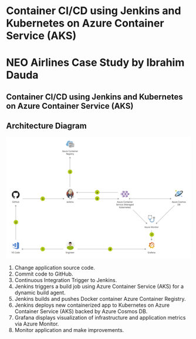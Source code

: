 # Container CI/CD using Jenkins and Kubernetes on Azure Container Service (AKS)
# NEO Airlines Case Study by Ibrahim Dauda
## Container CI/CD using Jenkins and Kubernetes on Azure Container Service (AKS)

## Architecture Diagram

![](images/architecture.png)

1. Change application source code.
2. Commit code to GitHub.
3. Continuous Integration Trigger to Jenkins.
4. Jenkins triggers a build job using Azure Container Service (AKS) for a dynamic build agent.
5. Jenkins builds and pushes Docker container Azure Container Registry.
6. Jenkins deploys new containerized app to Kubernetes on Azure Container Service (AKS) backed by Azure Cosmos DB.
7. Grafana displays visualization of infrastructure and application metrics via Azure Monitor.
8. Monitor application and make improvements.



